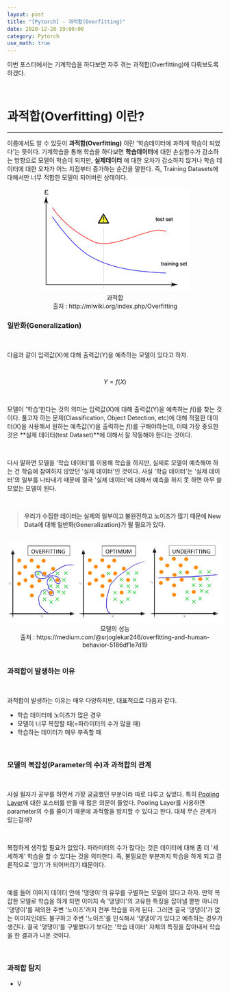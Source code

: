```yaml
---
layout: post
title: "[Pytorch] - 과적합(Overfitting)"
date: 2020-12-28 19:00:00
category: Pytorch
use_math: true
---
```


이번 포스터에서는 기계학습을 하다보면 자주 겪는 과적합(Overfitting)에 다뤄보도록 하겠다.

<br>

# 과적합(Overfitting) 이란?
<hr>

이름에서도 알 수 있듯이 **과적합(Overfitting)** 이란 '학습데이터에 과하게 학습이 되었다'는 뜻이다. 기계학습을 통해 학습을 하다보면 **학습데이터**에 대한 손실함수가 감소하는 방향으로 모델이 학습이 되지만, **실제데이터** 에 대한 오차가 감소하지 않거나 학습 데이터에 대한 오차가 어느 지점부터 증가하는 순간을 말한다. 즉, Training Datasets에 대해서만 너무 적합한 모델이 되어버린 상태이다.

<center>
<img  src="../public/img/pytorch/overfitting.png" width="" style='margin: 0px auto;'/>
<figcaption> 과적합 </figcaption>
<figcaption> 출처 : http://mlwiki.org/index.php/Overfitting</figcaption>
</center>

### 일반화(Generalization)
<br>

다음과 같이 입력값(X)에 대해 출력값(Y)을 예측하는 모델이 있다고 하자.

<br>

$$
Y = f(X)
$$

<br>

모델이 '학습'한다는 것의 의미는 입력값(X)에 대해 출력값(Y)을 예측하는 $f()$를 찾는 것이다. 풀고자 하는 문제(Classification, Object Detection, etc)에 대해 적절한 데이터(X)을 사용해서 원하는 예측값(Y)을 출력하는 $f()$를 구해야하는데, 이때 가장 중요한 것은 **실제 데이터(test Dataset)**에 대해서 잘 작동해야 한다는 것이다.

<br>

다시 말하면 모델을 '학습 데이터'를 이용해 학습을 하지만, 실제로 모델이 예측해야 하는 건 학습에 참여하지 않았던 '실제 데이터'인 것이다. 사실 '학습 데이터'는 '실제 데이터'의 일부를 나타내기 때문에 결국 '실제 데이터'에 대해서 예측을 하지 못 하면 아무 쓸모없는 모델이 된다. 

<br>

> **우리가 수집한 데이터는 실제의 일부이고 불완전하고 노이즈가 많기 때문에 New Data에 대해 일반화(Generalization)가 될 필요가 있다.** 

<br>

<center>
<img  src="../public/img/pytorch/list_of_overfitting.png" width="" style='margin: 0px auto;'/>
<figcaption> 모델의 성능 </figcaption>
<figcaption> 출처 : https://medium.com/@srjoglekar246/overfitting-and-human-behavior-5186df1e7d19</figcaption>
</center>

<br>

### 과적합이 발생하는 이유
<br>

과적합이 발생하는 이유는 매우 다양하지만, 대표적으로 다음과 같다.
- 학습 데이터에 노이즈가 많은 경우
- 모델이 너무 복잡할 때(=파라미터의 수가 많을 때)
- 학습하는 데이터가 매우 부족할 때

<br>

### 모델의 복잡성(Parameter의 수)과 과적합의 관계

<br>

사실 필자가 공부를 하면서 가장 궁금했던 부분이라 따로 다루고 싶었다. 특히 [Pooling Layer](https://gjustin40.github.io/pytorch/2020/12/25/Pytorch-PoolingLayer.html)에 대한 포스터를 만들 때 많은 의문이 들었다. Pooling Layer를 사용하면 parameter의 수를 줄이기 때문에 과적합을 방지할 수 있다고 한다. 대체 무슨 관계가 있는걸까?

<br>

복잡하게 생각할 필요가 없었다. 파라미터의 수가 많다는 것은 데이터에 대해 좀 더 '세세하게' 학습을 할 수 있다는 것을 의미한다. 즉, 불필요한 부분까지 학습을 하게 되고 결론적으로 '암기'가 되어버리기 떄문이다.

<br>

예를 들어 이미지 데이터 안에 '댕댕이'의 유무를 구별하는 모델이 있다고 하자. 만약 복잡한 모델로 학습을 하게 되면 이미지 속 '댕댕이'의 고유한 특징을 잡아낼 뿐만 아니라 '댕댕이'를 제외한 주변 '노이즈'까지 전부 학습을 하게 된다. 그러면 결국 '댕댕이'가 없는 이미지인데도 불구하고 주변 '노이즈'를 인식해서 '댕댕이'가 있다고 예측하는 경우가 생긴다. 결국 '댕댕이'를 구별했다기 보다는 '학습 데이터' 자체의 특징을 잡아내서 학습을 한 결과가 나온 것이다. 

<br>

### 과적합 탐지
- V

<br>
<br>
<br>
<br>
<br>
<br>

